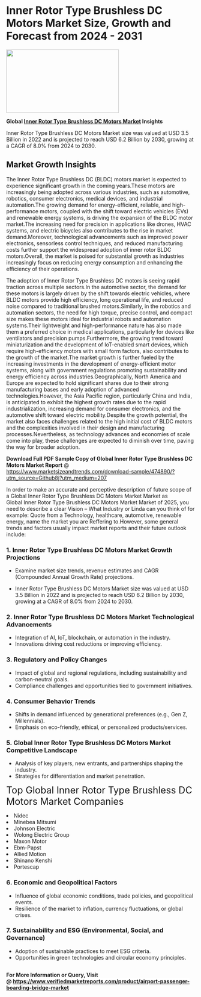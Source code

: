 <H1>Inner Rotor Type Brushless DC Motors Market Size, Growth and Forecast from 2024 - 2031</H1><img class="aligncenter size-medium wp-image-584254" src="https://thirdeyenews.in/wp-content/uploads/2024/09/Global-Market-Research-300x168.jpeg" alt="" width="300" height="168" /><p><strong>Global&nbsp;<a href="https://www.marketsizeandtrends.com/download-sample/474890/?utm_source=Github8j?utm_medium=207">Inner Rotor Type Brushless DC Motors Market</a> Insights</strong></p><p>Inner Rotor Type Brushless DC Motors Market size was valued at USD 3.5 Billion in 2022 and is projected to reach USD 6.2 Billion by 2030, growing at a CAGR of 8.0% from 2024 to 2030.</p><p><h2>Market Growth Insights</h2> <p>The Inner Rotor Type Brushless DC (BLDC) motors market is expected to experience significant growth in the coming years.These motors are increasingly being adopted across various industries, such as automotive, robotics, consumer electronics, medical devices, and industrial automation.The growing demand for energy-efficient, reliable, and high-performance motors, coupled with the shift toward electric vehicles (EVs) and renewable energy systems, is driving the expansion of the BLDC motor market.The increasing need for precision in applications like drones, HVAC systems, and electric bicycles also contributes to the rise in market demand.Moreover, technological advancements such as improved power electronics, sensorless control techniques, and reduced manufacturing costs further support the widespread adoption of inner rotor BLDC motors.Overall, the market is poised for substantial growth as industries increasingly focus on reducing energy consumption and enhancing the efficiency of their operations.</p> <p>The adoption of Inner Rotor Type Brushless DC motors is seeing rapid traction across multiple sectors.In the automotive sector, the demand for these motors is largely driven by the shift towards electric vehicles, where BLDC motors provide high efficiency, long operational life, and reduced noise compared to traditional brushed motors.Similarly, in the robotics and automation sectors, the need for high torque, precise control, and compact size makes these motors ideal for industrial robots and automation systems.Their lightweight and high-performance nature has also made them a preferred choice in medical applications, particularly for devices like ventilators and precision pumps.Furthermore, the growing trend toward miniaturization and the development of IoT-enabled smart devices, which require high-efficiency motors with small form factors, also contributes to the growth of the market.The market growth is further fueled by the increasing investments in the development of energy-efficient motor systems, along with government regulations promoting sustainability and energy efficiency across industries.Geographically, North America and Europe are expected to hold significant shares due to their strong manufacturing bases and early adoption of advanced technologies.However, the Asia Pacific region, particularly China and India, is anticipated to exhibit the highest growth rates due to the rapid industrialization, increasing demand for consumer electronics, and the automotive shift toward electric mobility.Despite the growth potential, the market also faces challenges related to the high initial cost of BLDC motors and the complexities involved in their design and manufacturing processes.Nevertheless, as technology advances and economies of scale come into play, these challenges are expected to diminish over time, paving the way for broader adoption.<p><span class=""><strong>Download Full PDF Sample Copy of Global Inner Rotor Type Brushless DC Motors Market Report</strong> @ <a href="https://www.marketsizeandtrends.com/download-sample/474890/?utm_source=Github8j?utm_medium=207" target="_blank">https://www.marketsizeandtrends.com/download-sample/474890/?utm_source=Github8j?utm_medium=207</a></span></p><p>In order to make an accurate and perceptive description of future scope of a Global&nbsp;Inner Rotor Type Brushless DC Motors Market Market as Global&nbsp;Inner Rotor Type Brushless DC Motors Market Market of 2025, you need to describe a clear Vision &ndash; What Industry or Linda can you think of for example: Quote from a Technology, healthcare, automotive, renewable energy, name the market you are Reffering to.However, some general trends and factors usually impact market reports and their future outlook include:</p><h3>1.&nbsp;<strong>Inner Rotor Type Brushless DC Motors Market Growth Projections</strong></h3><ul><li>Examine market size trends, revenue estimates and CAGR (Compounded Annual Growth Rate) projections.</li><li><p>Inner Rotor Type Brushless DC Motors Market size was valued at USD 3.5 Billion in 2022 and is projected to reach USD 6.2 Billion by 2030, growing at a CAGR of 8.0% from 2024 to 2030.</p></li></ul><h3>2.&nbsp;<strong>Inner Rotor Type Brushless DC Motors Market Technological Advancements</strong></h3><ul><li>Integration of AI, IoT, blockchain, or automation in the industry.</li><li>Innovations driving cost reductions or improving efficiency.</li></ul><h3>3.&nbsp;<strong>Regulatory and Policy Changes</strong></h3><ul><li>Impact of global and regional regulations, including sustainability and carbon-neutral goals.</li><li>Compliance challenges and opportunities tied to government initiatives.</li></ul><h3>4.&nbsp;<strong>Consumer Behavior Trends</strong></h3><ul><li>Shifts in demand influenced by generational preferences (e.g., Gen Z, Millennials).</li><li>Emphasis on eco-friendly, ethical, or personalized products/services.</li></ul><h3>5.&nbsp;<strong>Global Inner Rotor Type Brushless DC Motors Market Competitive Landscape</strong></h3><ul><li>Analysis of key players, new entrants, and partnerships shaping the industry.</li><li>Strategies for differentiation and market penetration.</li></ul><p data-pm-slice="1 1 []"><span style="color: inherit; font-family: inherit; font-size: 25px;">Top Global Inner Rotor Type Brushless DC Motors Market Companies</span></p><div class="" data-test-id=""><p><li>Nidec</li><li> Minebea Mitsumi</li><li> Johnson Electric</li><li> Wolong Electric Group</li><li> Maxon Motor</li><li> Ebm-Papst</li><li> Allied Motion</li><li> Shinano Kenshi</li><li> Portescap</li></p></div><h3>6.&nbsp;<strong>Economic and Geopolitical Factors</strong></h3><ul><li>Influence of global economic conditions, trade policies, and geopolitical events.</li><li>Resilience of the market to inflation, currency fluctuations, or global crises.</li></ul><h3>7.&nbsp;<strong>Sustainability and ESG (Environmental, Social, and Governance)</strong></h3><ul><li>Adoption of sustainable practices to meet ESG criteria.</li><li>Opportunities in green technologies and circular economy principles.</li></ul><h2><strong style="font-size: 14px;">For More Information or Query, Visit @&nbsp;</strong><a style="background-color: #ffffff; font-size: 14px;" href="https://www.marketsizeandtrends.com/report/inner-rotor-type-brushless-dc-motors-market/" target="_blank">https://www.verifiedmarketreports.com/product/airport-passenger-boarding-bridge-market</a></h2>